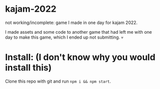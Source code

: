 # kajam-2022
not working/incomplete: game I made in one day for kajam 2022.

I made assets and some code to another game that had left me with one day to make this game, which I ended up not submitting. 💀

# Install: (I don't know why you would install this)

Clone this repo with git and run `npm i && npm start`.
